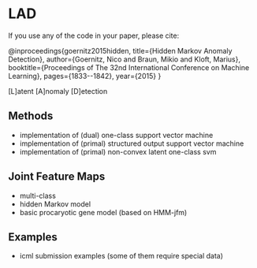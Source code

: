 LAD
===

If you use any of the code in your paper, please cite:

@inproceedings{goernitz2015hidden,
  title={Hidden Markov Anomaly Detection},
  author={Goernitz, Nico and Braun, Mikio and Kloft, Marius},
  booktitle={Proceedings of The 32nd International Conference on Machine Learning},
  pages={1833--1842},
  year={2015}
}

[L]atent [A]nomaly [D]etection

Methods
--------
- implementation of (dual) one-class support vector machine
- implementation of (primal) structured output support vector machine
- implementation of (primal) non-convex latent one-class svm

Joint Feature Maps
-------------------
- multi-class
- hidden Markov model
- basic procaryotic gene model (based on HMM-jfm) 

Examples
--------
- icml submission examples (some of them require special data)
